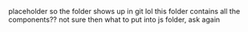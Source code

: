 placeholder so the folder shows up in git lol
this folder contains all the components?? not sure then what to put into js folder, ask again